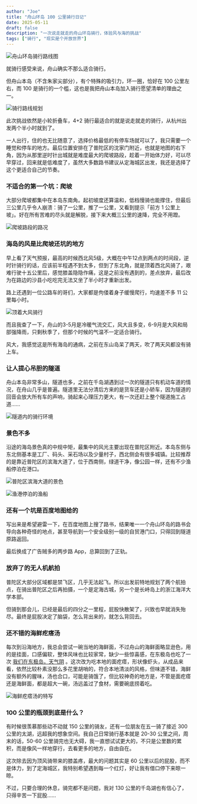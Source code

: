 ```yaml
---
author: "Joe"
title: "舟山环岛 100 公里骑行日记"
date: 2025-05-11
draft: false
description: "一次说走就走的舟山环岛骑行，体验风与海的挑战"
tags: ["骑行", "现实是个开放世界"]
---
```


![舟山环岛骑行路线图](/images/posts/zhoushan-100km-cycling-diary/cycling-route-overview.webp)

就骑行感受来说，舟山确实不那么适合骑行。

但舟山本岛（不含朱家尖部分），有个特殊的吸引力，环一圈，恰好在 100 公里左右，而 100 是骑行的一个槛，这也是我把舟山本岛加入骑行愿望清单的理由之一。

![骑行路线规划](/images/posts/zhoushan-100km-cycling-diary/cycling-route-planning.webp)

此次挑战依然是小轮折叠车，4+2 骑行最适合的就是说走就走的骑行，从杭州出发两个半小时就到了。

一人出行，住的也无比随意了，选择价格最低的有停车场就可以了，我只需要一个睡觉和停车的地方。最后位置安排在了普陀区的沈家门附近，也就是地图的右下角，因为从那里逆时针出城就是难度最大的爬坡路段，趁着一开始体力好，可以尽早穿过，回来就是低难度了，虽然大多数路书建议从定海城区出发，我还是选择了这个更适合自己的节奏。

### 不适合的第一个坑：爬坡

大部分爬坡都集中在本岛东南角。起初坡度还算温和，低档慢骑也能撑住，但最后三公里几乎令人崩溃：骑了一公里，推了一公里，又看到提示「前方 1 公里上坡」。好在所有苦难的尽头就是解脱，接下来大概三公里的速降，完全不用蹬。

![爬坡路段的路况](/images/posts/zhoushan-100km-cycling-diary/uphill-road.webp)

### 海岛的风是比爬坡还坑的地方

早上看了天气预报，最高的时候西北风5级，大概在中午12点到两点的时间段，逆时针骑行的话，应该前半程遇不到太多，但到了东北角，就是顶着西北风骑了，艰难行驶十五公里后，感觉膝盖隐隐作痛，这是之前没有遇到的，差点放弃，最后改为在路边的沙县小吃吃完无法又坐了半小时才重新出发。

路上还遇到一位公路车的哥们，大家都是佝偻着身子缓慢爬行，均速差不多 11 公里每小时。

![顶着大风骑行](/images/posts/zhoushan-100km-cycling-diary/cycling-against-wind.webp)

而且我查了一下，舟山的3-5月是冷暖气流交汇，风大且多变，6-9月是大风和局部强降雨，只剩秋季了，但那个时候的气温不一定适合骑行。

风大，我感觉这是所有海岛的通病，之前在东山岛呆了两天，吹了两天风都没有骑上车。

### 让人提心吊胆的隧道

舟山本岛非常多山，隧道也多，之前在千岛湖遇到过一次的隧道只有机动车道的情况，在舟山几乎是普遍。隧道里无法分清后方来的是货车还是小轿车，因为隧道的回音会放大所有车的声响，骑起来心理压力更大，有一次还赶上整个隧道施工占道……

![隧道内的骑行环境](/images/posts/zhoushan-100km-cycling-diary/tunnel-cycling.webp)

### 景色不多

沿途的海岛景色真的中规中矩，最集中的风光主要出现在普陀区附近。本岛东侧与东北侧基本是工厂、码头、采石场以及少量村子，西北侧会有很多城镇。比较推荐的是靠近普陀区的滨海大道了，位于西南侧，绿道干净，像公园一样，还有不少渔船停泊在港口。

![普陀区滨海大道的景色](/images/posts/zhoushan-100km-cycling-diary/putuo-coastal-road.webp)

![渔港停泊的渔船](/images/posts/zhoushan-100km-cycling-diary/fishing-boats.webp)

### 还有一个坑是百度地图给的

写出来是希望避雷一下，在百度地图上搜了路书，结果唯一一个舟山环岛的路书会导向各种奇怪的地点，甚至导航到一个安全级别一级的自贸港门口，只得回到隧道原路返回。

最后换成了广告贼多的两步路 App，总算回到了正轨。

### 放弃了的无人机航拍

普陀区大部分区域都是禁飞区，几乎无法起飞。所以出发前特地规划了两个航拍点，在骑出普陀区之后再拍摄，一个是定海古城，另一个是长峙岛上的浙江海洋大学本部。

但骑到那会儿，已经是最后的四分之一里程，屁股快散架了，兴致也早就消失殆尽。最终是屁股决定了脑袋，怎么背出来的，就怎么背回去。

### 还不错的海鲜疙瘩汤

每次到沿海地方，我总会尝试一碗当地的海鲜面，不过舟山的海鲜面略显逊色，用的是挂面，口感偏软，整体风味也比较家常，缺少一些惊喜感，在东极岛也吃了一次 [我们在东极岛，天气阴](/posts/dongji-island-tour-2022) 。这次改为吃本地的面疙瘩，形状像虾头，从成品来看，依然比较朴素没那么多花里胡哨的，符合本地清淡的风格，但味道不错，海鲜没有额外的腥味，汤也合口，可能是骑饿了，但比较神奇的地方是，不管是面疙瘩还是海鲜面，都是超大一碗，汤远盖过了食材，需要碗底捞着吃。

![海鲜疙瘩汤的特写](/images/posts/zhoushan-100km-cycling-diary/seafood-soup.webp)

### 100 公里的瓶颈到底是什么？

有时候很羡慕那些动不动就 150 公里的骑友，还有一位朋友在五一骑了接近 300 公里的太湖，远超我的想象空间。我自己日常骑行基本就是 20-30 公里之间，周末的话，50-60 公里骑完也无大碍，我一直想试试更大的，不只是公里数的累积，而是像风一样地穿行，去看更多的地方，自由自在。

这次除去因为顶风骑带来的膝盖疼，最大的问题其实是 60 公里以后的屁股，而不是体力，到了定海城区，我特别希望遇到每一个红灯，好让我有借口停下来晾一晾。

不过，只要合理的休息，骑完都不是问题，我对 130 公里的千岛湖也有信心了，只得辛苦一下屁股…… 